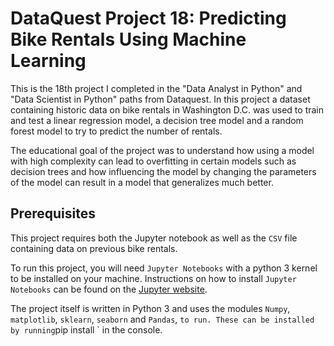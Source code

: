 # DataQuest Project 18: Predicting Bike Rentals Using Machine Learning

This is the 18th project I completed in the "Data Analyst in Python" and "Data Scientist in Python" paths from Dataquest. In this project a dataset containing historic data on bike rentals in Washington D.C. was used to train and test a linear regression model, a decision tree model and a random forest model to try to predict the number of rentals.

The educational goal of the project was to understand how using a model with high complexity can lead to overfitting in certain models such as decision trees and how influencing the model by changing the parameters of the model can result in a model that generalizes much better.

## Prerequisites

This project requires both the Jupyter notebook as well as the `CSV` file containing data on previous bike rentals.

To run this project, you will need `Jupyter Notebooks` with a python 3 kernel to be installed on your machine. Instructions on how to install `Jupyter Notebooks` can be found on the [Jupyter website](https://jupyter.org/install).

The project itself is written in Python 3 and uses the modules `Numpy`, `matplotlib`, `sklearn`, `seaborn` and `Pandas`, ` to run. These can be installed by running `pip install <name of module>` in the console.